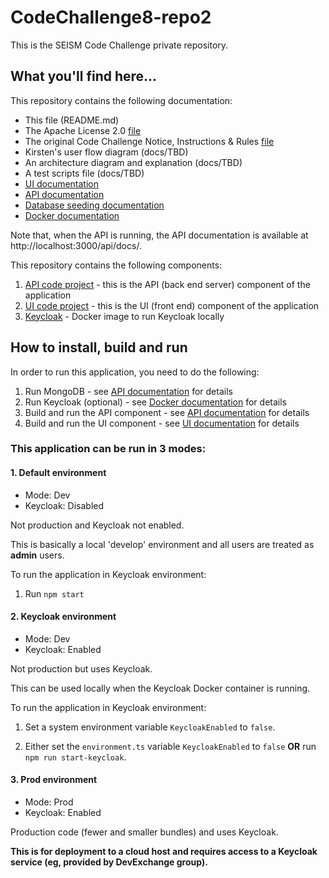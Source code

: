# CodeChallenge8-repo2
This is the SEISM Code Challenge private repository.

## What you'll find here...

This repository contains the following documentation:
* This file (README.md)
* The Apache License 2.0 [file](LICENSE)
* The original Code Challenge Notice, Instructions & Rules [file](docs/CODE_CHALLENGE.md)
* Kirsten's user flow diagram (docs/TBD)
* An architecture diagram and explanation (docs/TBD)
* A test scripts file (docs/TBD)
* [UI documentation](UI/README.md)
* [API documentation](API/README.md)
* [Database seeding documentation](API/seed/README.md)
* [Docker documentation](docker/README.md)

Note that, when the API is running, the API documentation is available at http://localhost:3000/api/docs/.

This repository contains the following components:
1. [API code project](API) - this is the API (back end server) component of the application
2. [UI code project](UI) - this is the UI (front end) component of the application
3. [Keycloak](docker/keycloak) - Docker image to run Keycloak locally

## How to install, build and run

In order to run this application, you need to do the following:
1. Run MongoDB - see [API documentation](API/README.md) for details
2. Run Keycloak (optional) - see [Docker documentation](docker/README.md) for details
3. Build and run the API component - see [API documentation](API/README.md) for details
4. Build and run the UI component - see [UI documentation](UI/README.md) for details

### This application can be run in 3 modes:

#### 1. Default environment

- Mode: Dev
- Keycloak: Disabled

Not production and Keycloak not enabled.

This is basically a local 'develop' environment and all users are treated as __admin__ users.

To run the application in Keycloak environment:
1.  Run `npm start`

#### 2. Keycloak environment

- Mode: Dev
- Keycloak: Enabled

Not production but uses Keycloak.

This can be used locally when the Keycloak Docker container is running.

To run the application in Keycloak environment:
1. Set a system environment variable `KeycloakEnabled` to `false`.

2. Either set the `environment.ts` variable `KeycloakEnabled` to `false` __OR__ run `npm run start-keycloak`.

#### 3. Prod environment

- Mode: Prod
- Keycloak: Enabled

Production code (fewer and smaller bundles) and uses Keycloak.

__This is for deployment to a cloud host and requires access to a Keycloak service (eg, provided by DevExchange group).__
